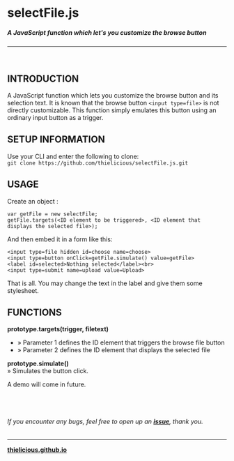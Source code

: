  # selectFile.js

##### A JavaScript function which let's you customize the browse button

---

<br>

## INTRODUCTION

A JavaScript function which lets you customize the browse button and its selection text. It is known that the browse button `<input type=file>` is not directly 
customizable. This function simply emulates this button using an ordinary input button as a trigger.


## SETUP INFORMATION

Use your CLI and enter the following to clone:<br>
`git clone https://github.com/thielicious/selectFile.js.git`


## USAGE

Create an object :
```
var getFile = new selectFile;
getFile.targets(<ID element to be triggered>, <ID element that displays the selected file>);
```

And then embed it in a form like this:<br>
```
<input type=file hidden id=choose name=choose>
<input type=button onClick=getFile.simulate() value=getFile>
<label id=selected>Nothing selected</label><br>
<input type=submit name=upload value=Upload> 
```
That is all. You may change the text in the label and give them some stylesheet.


## FUNCTIONS

**prototype.targets(trigger, filetext)**<br>
- » Parameter 1 defines the ID element that triggers the browse file button
- » Parameter 2 defines the ID element that displays the selected file

**prototype.simulate()**<br>
» Simulates the button click.

A demo will come in future.

<br>
<br>

###### If you encounter any bugs, feel free to open up an **[issue](https://github.com/thielicious/selectFile.js/issues)**, thank you.

---
**[thielicious.github.io](http://thielicious.github.io)**
